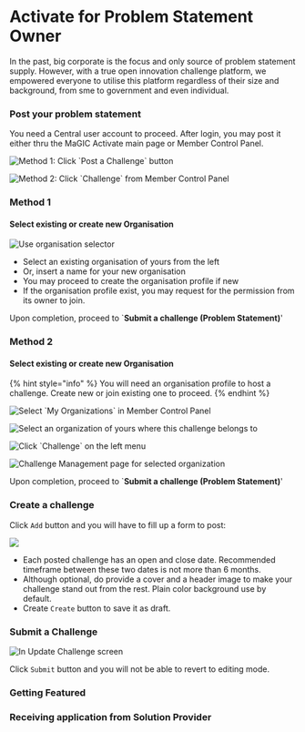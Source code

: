 # Activate for Problem Statement Owner

In the past, big corporate is the focus and only source of problem statement supply. However, with a true open innovation challenge platform, we empowered everyone to utilise this platform regardless of their size and background, from sme to government and even individual. 

### Post your problem statement

You need a Central user account to proceed. After login, you may post it either thru the MaGIC Activate main page or Member Control Panel.

![Method 1: Click \`Post a Challenge\` button](../../../.gitbook/assets/screenshot-2021-03-01-at-7.00.36-pm.png)

![Method 2: Click \`Challenge\` from Member Control Panel](../../../.gitbook/assets/screenshot-2021-03-01-at-6.49.16-pm.png)

### Method 1

#### Select existing or create new Organisation

![Use organisation selector](../../../.gitbook/assets/screenshot-2021-03-01-at-7.05.12-pm.png)

* Select an existing organisation of yours from the left
* Or, insert a name for your new organisation
* You may proceed to create the organisation profile if new
* If the organisation profile exist, you may request for the permission from its owner to join.

Upon completion, proceed to \`**Submit a challenge \(Problem Statement\)**'

### Method 2

#### Select existing or create new Organisation

{% hint style="info" %}
You will need an organisation profile to host a challenge. Create new or join existing one to proceed.
{% endhint %}

![Select \`My Organizations\` in Member Control Panel](../../../.gitbook/assets/screenshot-2021-03-01-at-6.48.08-pm.png)

![Select an organization of yours where this challenge belongs to](../../../.gitbook/assets/screenshot-2021-03-01-at-6.49.00-pm.png)

![Click \`Challenge\` on the left menu](../../../.gitbook/assets/screenshot-2021-03-01-at-6.49.16-pm.png)

![Challenge Management page for selected organization](../../../.gitbook/assets/screenshot-2021-03-01-at-6.49.36-pm.png)

Upon completion, proceed to \`**Submit a challenge \(Problem Statement\)**'

### Create a challenge

Click `Add` button and you will have to fill up a form to post:

![](../../../.gitbook/assets/screenshot-2021-03-01-at-6.56.22-pm.png)

* Each posted challenge has an open and close date. Recommended timeframe between these two dates is not more than 6 months.
* Although optional, do provide a cover and a header image to make your challenge stand out from the rest. Plain color background use by default.
* Create `Create` button to save it as draft.

### Submit a Challenge

![In Update Challenge screen](../../../.gitbook/assets/screenshot-2021-03-01-at-7.12.45-pm.png)

Click `Submit` button and you will not be able to revert to editing mode.

### Getting Featured

### Receiving application from Solution Provider

